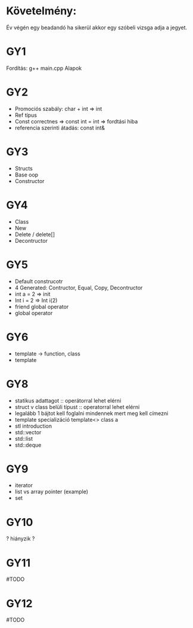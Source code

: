 # Követelmény:
Év végén egy beadandó ha sikerül akkor egy szóbeli vizsga adja a jegyet.

# GY1
Fordítás: g++ main.cpp
Alapok

# GY2
- Promociós szabály: char + int => int
- Ref típus
- Const correctnes => const int = int => fordtási hiba
- referencia szerinti átadás: const int&

# GY3
- Structs
- Base oop
- Constructor

# GY4
- Class
- New
- Delete / delete[]
- Decontructor

# GY5
- Default construcotr
- 4 Generated: Contructor, Equal, Copy, Decontructor
- int a = 2 => init
- Int i = 2 => Int i(2)
- friend global operator
- global operator

# GY6
- template -> function, class
- template<int i>

# GY8
- statikus adattagot :: operátorral lehet elérni
- struct v class belüli típust :: operatorral lehet elérni  
- legalább 1 bájtot kell foglalni mindennek mert meg kell címezni
- template specializáció template<> class a<int>
- stl introduction
- std::vector
- std::list
- std::deque

# GY9
- iterator
- list vs array pointer (example)
- set

# GY10
? hiányzik ?

# GY11
#TODO

# GY12
#TODO